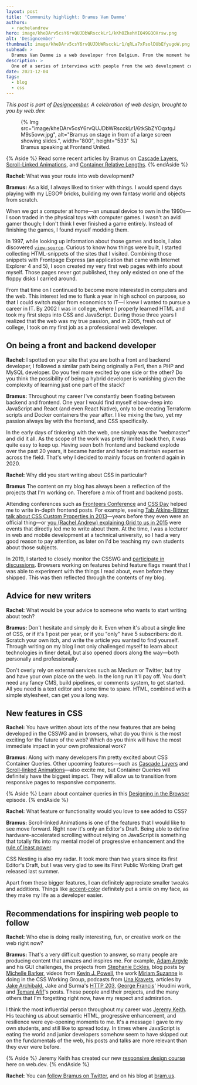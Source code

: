 ```yaml
---
layout: post
title: 'Community highlight: Bramus Van Damme'
authors: 
  - rachelandrew
hero: image/kheDArv5csY6rvQUJDbWRscckLr1/kKhOZkehYIQ49GQOXrsw.png
alt: 'Designcember'
thumbnail: image/kheDArv5csY6rvQUJDbWRscckLr1/qRLa7xFsolDUbEfyugoW.png
subhead: >
  Bramus Van Damme is a web developer from Belgium. From the moment he discovered view-source at the age of 14 (way back in 1997), he fell in love with the web and has been tinkering with it ever since. I caught up with him to learn about his journey in web development, and to find out what he thinks is exciting in CSS today.
description: >
  One of a series of interviews with people from the web development community who are doing interesting things with CSS. This time I speak to prolific writer Bramus Van Damme.
date: 2021-12-04
tags:
  - blog
  - css
---
```


_This post is part of [Designcember](https://designcember.com/). A celebration of web design, brought to you by web.dev._

<figure>
{% Img src="image/kheDArv5csY6rvQUJDbWRscckLr1/6tkSbZYOqxtgJM9s5ovw.jpg", alt="Bramus on stage in from of a large screen showing slides.", width="800", height="533" %}
    <figcaption>Bramus speaking at Frontend United.</figcaption>
</figure>

{% Aside %}
Read some recent articles by Bramus on [Cascade Layers](https://www.bram.us/2021/09/15/the-future-of-css-cascade-layers-css-at-layer/), 
[Scroll-Linked Animations](https://css-tricks.com/scroll-linked-animations-with-the-web-animations-api-waapi-and-scrolltimeline/), 
and [Container Relative Lengths](https://www.bram.us/2021/09/21/css-container-queries-container-relative-lengths/).
{% endAside %}

**Rachel:** What was your route into web development?

**Bramus:** As a kid, I always liked to tinker with things. I would spend days playing with my LEGO® bricks, building my own fantasy world and objects from scratch.

When we got a computer at home—an unusual device to own in the 1990s—I soon traded in the physical toys with computer games. I wasn't an avid gamer though; I don't think I ever finished a game entirely. Instead of finishing the games, I found myself modding them. 

In 1997, while looking up information about those games and tools, I also discovered [`view-source`](https://www.bram.us/#view-source). Curious to know how things were built, I started collecting HTML-snippets of the sites that I visited. Combining those snippets with Frontpage Express (an application that came with Internet Explorer 4 and 5), I soon created my very first web pages with info about myself. Those pages never got published, they only existed on one of the floppy disks I carried around.

From that time on I continued to become more interested in computers and the web. This interest led me to flunk a year in high school on purpose, so that I could switch major from economics to IT—I knew I wanted to pursue a career in IT. By 2002 I was in college, where I properly learned HTML and took my first steps into CSS and JavaScript. During those three years I realized that the web was my true passion, and in 2005, fresh out of college, I took on my first job as a professional web developer.

## On being a front and backend developer

**Rachel:** I spotted on your site that you are both a front and backend developer, I followed a similar path being originally a Perl, then a PHP and MySQL developer. Do you feel more excited by one side or the other? Do you think the possibility of being a hybrid developer is vanishing given the complexity of learning just one part of the stack?

**Bramus:** Throughout my career I've constantly been floating between backend and frontend. One year I would find myself elbow-deep into JavaScript and React (and even React Native), only to be creating Terraform scripts and Docker containers the year after. I like mixing the two, yet my passion always lay with the frontend, and CSS specifically.

In the early days of tinkering with the web, one simply was the "webmaster" and did it all. As the scope of the work was pretty limited back then, it was quite easy to keep up. Having seen both frontend and backend explode over the past 20 years, it became harder and harder to maintain expertise across the field. That's why I decided to mainly focus on frontend again in 2020.

**Rachel:** Why did you start writing about CSS in particular?

**Bramus** The content on my blog has always been a reflection of the projects that I'm working on. Therefore a mix of front and backend posts.

Attending conferences such as [Fronteers Conference](https://fronteers.nl/congres) and [CSS Day](https://cssday.nl/) helped me to write in-depth frontend posts. For example, seeing [Tab Atkins-Bittner talk about CSS Custom Properties in 2013](https://vimeo.com/69531455)—years before they even were an official thing—or [you (Rachel Andrew) explaining Grid to us in 2015](https://rachelandrew.co.uk/archives/2015/07/17/css-grid-layout-at-css-day/) were events that directly led me to write about them. At the time, I was a lecturer in web and mobile development at a technical university, so I had a very good reason to pay attention, as later on I'd be teaching my own students about those subjects.

In 2019, I started to closely monitor the CSSWG and [participate in discussions](https://github.com/w3c/csswg-drafts/issues). Browsers working on features behind feature flags meant that I was able to experiment with the things I read about, even before they shipped. This was then reflected through the contents of my blog.

## Advice for new writers

**Rachel:** What would be your advice to someone who wants to start writing about tech?

**Bramus:** Don't hesitate and simply do it. Even when it's about a single line of CSS, or if it's 1 post per year, or if you "only" have 5 subscribers: do it. Scratch your own itch, and write the article you wanted to find yourself. Through writing on my blog I not only challenged myself to learn about technologies in finer detail, but also opened doors along the way—both personally and professionally.

Don't overly rely on external services such as Medium or Twitter, but try and have your own place on the web. In the long run it'll pay off. You don't need any fancy CMS, build pipelines, or comments system, to get started. All you need is a text editor and some time to spare. HTML, combined with a simple stylesheet, can get you a long way.

## New features in CSS

**Rachel:** You have written about lots of the new features that are being developed in the CSSWG and in browsers, what do you think is the most exciting for the future of the web? Which do you think will have the most immediate impact in your own professional work?

**Bramus:** Along with many developers I'm pretty excited about CSS Container Queries. Other upcoming features—such as [Cascade Layers](https://www.bram.us/2021/09/15/the-future-of-css-cascade-layers-css-at-layer/) and [Scroll-linked Animations](https://www.bram.us/2021/02/23/the-future-of-css-scroll-linked-animations-part-1/)—also excite me, but Container Queries will definitely have the biggest impact. They will allow us to transition from responsive pages to responsive components.

{% Aside %}
Learn about container queries in this [Designing in the Browser](https://www.youtube.com/watch?v=gCNMyYr7F6w) episode.
{% endAside %}

**Rachel:** What feature or functionality would you love to see added to CSS?

**Bramus:** Scroll-linked Animations is one of the features that I would like to see move forward. Right now it's only an Editor's Draft. Being able to define hardware-accelerated scrolling without relying on JavaScript is something that totally fits into my mental model of progressive enhancement and the [rule of least power](https://en.wikipedia.org/wiki/Rule_of_least_power).

CSS Nesting is also my radar. It took more than two years since its first Editor's Draft, but I was very glad to see its First Public Working Draft get released last summer.

Apart from these bigger features, I can definitely appreciate smaller tweaks and additions. Things like [accent-color](/accent-color/) definitely put a smile on my face, as they make my life as a developer easier.

## Recommendations for inspiring web people to follow

**Rachel:** Who else is doing really interesting, fun, or creative work on the web right now?

**Bramus:** That's a very difficult question to answer, so many people are producing content that amazes and inspires me. For example, [Adam Argyle](https://twitter.com/argyleink) and his GUI challenges, the projects from [Stephanie Eckles](https://twitter.com/5t3ph), blog posts by [Michelle Barker](https://twitter.com/michebarks), videos from [Kevin J. Powell](https://twitter.com/KevinJPowell), the work [Miriam Suzanne](https://twitter.com/TerribleMia) is doing in the CSS Working Group, podcasts from [Una Kravets](https://twitter.com/Una), articles by [Jake Archibald](https://twitter.com/jaffathecake), Jake and Surma's [HTTP 203](https://http203.libsyn.com/), [George Francis](https://twitter.com/georgedoescode)' Houdini work, and [Temani Afif](https://twitter.com/ChallengesCss)'s posts. These people and their projects, and the many others that I'm forgetting right now, have my respect and admiration.

I think the most influential person throughout my career was [Jeremy Keith](https://adactio.com/). His teaching us about semantic HTML, progressive enhancement, and resilience were eye-opening moments to me. It's a message I gave to my own students, and still like to spread today. In times where JavaScript is eating the world and junior developers somehow seem to have skipped out on the fundamentals of the web, his posts and talks are more relevant than they ever were before.

{% Aside %}
Jeremy Keith has created our new [responsive design course](/learn/design/) here on web.dev.
{% endAside %}

**Rachel:** You can [follow Bramus on Twitter](​​https://twitter.com/bramus), and on his blog at [bram.us](https://www.bram.us/).

